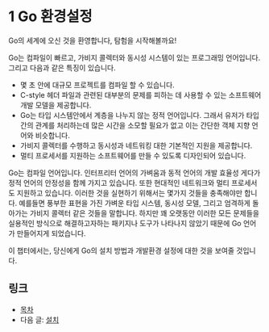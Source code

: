 # 1 Go 환경설정

Go의 세계에 오신 것을 환영합니다, 탐험을 시작해볼까요!

Go는 컴파일이 빠르고, 가비지 콜렉터와 동시성 시스템이 있는 프로그래밍 언어입니다. 그리고 다음과 같은 특징이 있습니다.

- 몇 초 안에 대규모 프로젝트를 컴파일 할 수 있습니다.
- C-style 헤더 파일과 관련된 대부분의 문제를 피하는 데 사용할 수 있는 소프트웨어 개발 모델을 제공합니다.
- Go는 타입 시스템안에서 계층을 나누지 않는 정적 언어입니다. 그래서 유저가 타입간의 관계를 처리하는데 많은 시간을 소모할 필요가 없고 이는 간단한 객체 지향 언어와 비슷합니다.
- 가비지 콜렉터를 수행하고 동시성과 네트워킹 대한 기본적인 지원을 제공합니다.
- 멀티 프로세서를 지원하는 소프트웨어를 만들 수 있도록 디자인되어 있습니다.

Go는 컴파일 언어입니다. 인터프리터 언어의 가벼움과 동적 언어의 개발 효율성 게다가 정적 언어의 안정성을 함께 가지고 있습니다. 또한 현대적인 네트워크와 멀티 프로세서도 지원하고 있습니다.
이러한 것을 실현하기 위해서는 몇가지 것들을 충족해야만 합니다. 예를들면 풍부한 표현을 가진 가벼운 타입 시스템, 동시성 모델, 그리고 엄격하게 돌아가는 가비지 콜렉터 같은 것들을 말합니다.
하지만 꽤 오랫동안 이러한 모든 문제들을 실용적인 방식으로 해결하고자하는 패키지나 도구가 나타나지 않았기 때문에 Go 언어가 만들어지게 되었습니다.

이 챕터에서는, 당신에게 Go의 설치 방법과 개발환경 설정에 대한 것을 보여줄 것입니다.

## 링크

- [목차](preface.md)
- 다음 글: [설치](01.1.md)